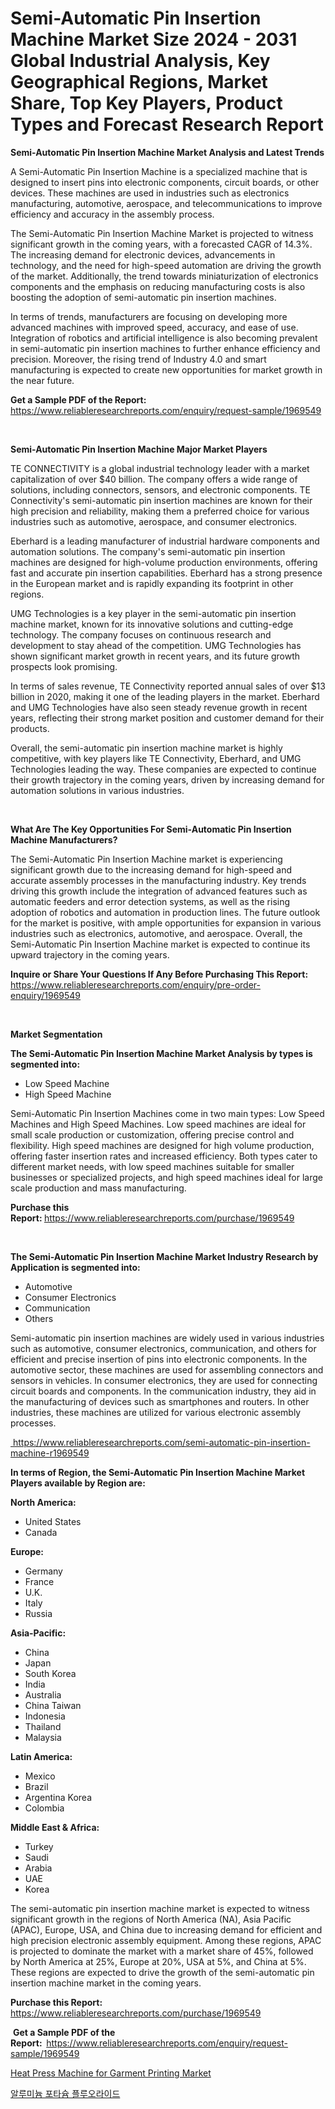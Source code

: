 <p><h1>Semi-Automatic Pin Insertion Machine Market Size 2024 - 2031 Global Industrial Analysis, Key Geographical Regions, Market Share, Top Key Players, Product Types and Forecast Research Report</h1></p><p><strong>Semi-Automatic Pin Insertion Machine Market Analysis and Latest Trends</strong></p>
<p><p>A Semi-Automatic Pin Insertion Machine is a specialized machine that is designed to insert pins into electronic components, circuit boards, or other devices. These machines are used in industries such as electronics manufacturing, automotive, aerospace, and telecommunications to improve efficiency and accuracy in the assembly process.</p><p>The Semi-Automatic Pin Insertion Machine Market is projected to witness significant growth in the coming years, with a forecasted CAGR of 14.3%. The increasing demand for electronic devices, advancements in technology, and the need for high-speed automation are driving the growth of the market. Additionally, the trend towards miniaturization of electronics components and the emphasis on reducing manufacturing costs is also boosting the adoption of semi-automatic pin insertion machines.</p><p>In terms of trends, manufacturers are focusing on developing more advanced machines with improved speed, accuracy, and ease of use. Integration of robotics and artificial intelligence is also becoming prevalent in semi-automatic pin insertion machines to further enhance efficiency and precision. Moreover, the rising trend of Industry 4.0 and smart manufacturing is expected to create new opportunities for market growth in the near future.</p></p>
<p><strong>Get a Sample PDF of the Report:&nbsp;</strong> <a href="https://www.reliableresearchreports.com/enquiry/request-sample/1969549">https://www.reliableresearchreports.com/enquiry/request-sample/1969549</a></p>
<p>&nbsp;</p>
<p><strong>Semi-Automatic Pin Insertion Machine Major Market Players</strong></p>
<p><p>TE CONNECTIVITY is a global industrial technology leader with a market capitalization of over $40 billion. The company offers a wide range of solutions, including connectors, sensors, and electronic components. TE Connectivity's semi-automatic pin insertion machines are known for their high precision and reliability, making them a preferred choice for various industries such as automotive, aerospace, and consumer electronics.</p><p>Eberhard is a leading manufacturer of industrial hardware components and automation solutions. The company's semi-automatic pin insertion machines are designed for high-volume production environments, offering fast and accurate pin insertion capabilities. Eberhard has a strong presence in the European market and is rapidly expanding its footprint in other regions.</p><p>UMG Technologies is a key player in the semi-automatic pin insertion machine market, known for its innovative solutions and cutting-edge technology. The company focuses on continuous research and development to stay ahead of the competition. UMG Technologies has shown significant market growth in recent years, and its future growth prospects look promising.</p><p>In terms of sales revenue, TE Connectivity reported annual sales of over $13 billion in 2020, making it one of the leading players in the market. Eberhard and UMG Technologies have also seen steady revenue growth in recent years, reflecting their strong market position and customer demand for their products.</p><p>Overall, the semi-automatic pin insertion machine market is highly competitive, with key players like TE Connectivity, Eberhard, and UMG Technologies leading the way. These companies are expected to continue their growth trajectory in the coming years, driven by increasing demand for automation solutions in various industries.</p></p>
<p>&nbsp;</p>
<p><strong>What Are The Key Opportunities For Semi-Automatic Pin Insertion Machine Manufacturers?</strong></p>
<p><p>The Semi-Automatic Pin Insertion Machine market is experiencing significant growth due to the increasing demand for high-speed and accurate assembly processes in the manufacturing industry. Key trends driving this growth include the integration of advanced features such as automatic feeders and error detection systems, as well as the rising adoption of robotics and automation in production lines. The future outlook for the market is positive, with ample opportunities for expansion in various industries such as electronics, automotive, and aerospace. Overall, the Semi-Automatic Pin Insertion Machine market is expected to continue its upward trajectory in the coming years.</p></p>
<p><strong>Inquire or Share Your Questions If Any Before Purchasing This Report:</strong> <a href="https://www.reliableresearchreports.com/enquiry/pre-order-enquiry/1969549">https://www.reliableresearchreports.com/enquiry/pre-order-enquiry/1969549</a></p>
<p>&nbsp;</p>
<p><strong>Market Segmentation</strong></p>
<p><strong>The Semi-Automatic Pin Insertion Machine Market Analysis by types is segmented into:</strong></p>
<p><ul><li>Low Speed Machine</li><li>High Speed Machine</li></ul></p>
<p><p>Semi-Automatic Pin Insertion Machines come in two main types: Low Speed Machines and High Speed Machines. Low speed machines are ideal for small scale production or customization, offering precise control and flexibility. High speed machines are designed for high volume production, offering faster insertion rates and increased efficiency. Both types cater to different market needs, with low speed machines suitable for smaller businesses or specialized projects, and high speed machines ideal for large scale production and mass manufacturing.</p></p>
<p><strong>Purchase this Report:&nbsp;</strong><a href="https://www.reliableresearchreports.com/purchase/1969549">https://www.reliableresearchreports.com/purchase/1969549</a></p>
<p>&nbsp;</p>
<p><strong>The Semi-Automatic Pin Insertion Machine Market Industry Research by Application is segmented into:</strong></p>
<p><ul><li>Automotive</li><li>Consumer Electronics</li><li>Communication</li><li>Others</li></ul></p>
<p><p>Semi-automatic pin insertion machines are widely used in various industries such as automotive, consumer electronics, communication, and others for efficient and precise insertion of pins into electronic components. In the automotive sector, these machines are used for assembling connectors and sensors in vehicles. In consumer electronics, they are used for connecting circuit boards and components. In the communication industry, they aid in the manufacturing of devices such as smartphones and routers. In other industries, these machines are utilized for various electronic assembly processes.</p></p>
<p><a href="https://www.reliableresearchreports.com/semi-automatic-pin-insertion-machine-r1969549">&nbsp;https://www.reliableresearchreports.com/semi-automatic-pin-insertion-machine-r1969549</a></p>
<p><strong>In terms of Region, the Semi-Automatic Pin Insertion Machine Market Players available by Region are:</strong></p>
<p>
    <p> <strong> North America: </strong>
        <ul>
            <li>United States</li>
            <li>Canada</li>
        </ul>
        </p> 
    <p> <strong> Europe: </strong>
        <ul>
            <li>Germany</li>
            <li>France</li>
            <li>U.K.</li>
            <li>Italy</li>
            <li>Russia</li>
        </ul>
        </p> 
    <p> <strong> Asia-Pacific: </strong>
        <ul>
            <li>China</li>
            <li>Japan</li>
            <li>South Korea</li>
            <li>India</li>
            <li>Australia</li>
            <li>China Taiwan</li>
            <li>Indonesia</li>
            <li>Thailand</li>
            <li>Malaysia</li>
        </ul>
        </p> 
    <p> <strong> Latin America: </strong>
        <ul>
            <li>Mexico</li>
            <li>Brazil</li>
            <li>Argentina Korea</li>
            <li>Colombia</li>
        </ul>
        </p> 
    <p> <strong> Middle East & Africa: </strong>
        <ul>
            <li>Turkey</li>
            <li>Saudi</li>
            <li>Arabia</li>
            <li>UAE</li>
            <li>Korea</li>
        </ul>
    </p>
    </p>
<p><p>The semi-automatic pin insertion machine market is expected to witness significant growth in the regions of North America (NA), Asia Pacific (APAC), Europe, USA, and China due to increasing demand for efficient and high precision electronic assembly equipment. Among these regions, APAC is projected to dominate the market with a market share of 45%, followed by North America at 25%, Europe at 20%, USA at 5%, and China at 5%. These regions are expected to drive the growth of the semi-automatic pin insertion machine market in the coming years.</p></p>
<p><strong>Purchase this Report: </strong><a href="https://www.reliableresearchreports.com/purchase/1969549">https://www.reliableresearchreports.com/purchase/1969549</a></p>
<p>&nbsp;<strong>Get a Sample PDF of the Report:&nbsp;&nbsp;</strong><a href="https://www.reliableresearchreports.com/enquiry/request-sample/1969549">https://www.reliableresearchreports.com/enquiry/request-sample/1969549</a></p>
<p><strong></strong></p>
<p><p><a href="https://github.com/sofayahoo2023/Market-Research-Report-List-4/blob/main/heat-press-machine-for-garment-printing-market.md">Heat Press Machine for Garment Printing Market</a></p><p><a href="https://github.com/vss5505pa7z1p/Market-Research-Report-List-1/blob/main/464900441235.md">알루미늄 포타슘 플루오라이드</a></p></p>